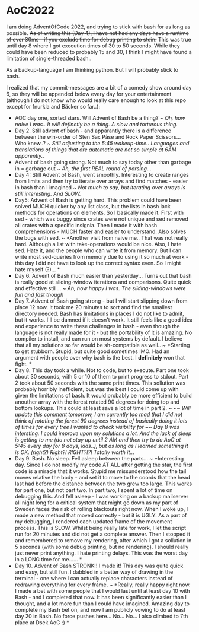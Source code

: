 # AoC2022
I am doing AdventOfCode 2022, and trying to stick with bash for as long as possible. ~~As of writing this (Day 4), I have not had any days have a runtime of over 30ms - if you exclude time for debug printing to stdin.~~ This was true until day 8 where I got execution times of 30 to 50 seconds. While they could have been reduced to probably 15 and 30, I think I might have found a limitation of single-threaded bash..

As a backup-language I am thinking python. But I will probably stick to bash.

I realized that my commit-messages are a bit of a comedy show around day 6, so they will be appended below every day for your entertainment (although I do not know who would really care enough to look at this repo except for fnurkla and Bäcker so far..):

 * AOC day one, sorted stars. Will Advent of Bash be a thing? ~ *Oh, how naive I was.. It will definetly be a thing. A slow and torturous thing.*
 * Day 2. Still advent of bash - and apparantly there is a difference between the win-order of Sten Sax Påse and Rock Paper Scissors... Who knew..? ~ *Still adjusting to the 5:45 wakeup-time.. Languages and translations of things that are automatic are not so simple at 6AM apparently..*
 * Advent of bash going strong. Not much to say today other than garbage in = garbage out ~ *Ah, the first REAL round of parsing...*
 * Day 4: Still Advent of Bash, went smoothly. Interesting to create ranges from limits and then try to iterate over arrays and find matches - easier in bash than I imagined ~ *Not much to say, but iterating over arrays is still interesting. And SLOW.*
 * Day5: Advent of Bash is getting hard. This problem could have been solved MUCH quicker by any list class, but the lists in bash lack methods for operations on elements. So I basically made it. First with sed - which was buggy since crates were not unique and sed removed all crates with a specific insignia. Then I made it with bash comprehensions - MUCH faster and easier to understand. Also solves the bugs with sed. ~ *Another visit from naive me.. That was not really hard. Although a list with take-operations would be nice. Also, I hate sed. Hate it, and the people who can write it from memory. But I can write most sed-queries from memory due to using it so much at work - this day I did not have to look up the correct syntax even. So I might hate myself (?)... *
 * Day 6. Advent of Bash much easier than yesterday... Turns out that bash is really good at sliding-window iterations and comparisons. Quite quick and effective still... ~ *Ah, how happy I was. The sliding-windows were fun and fast though*
 * Day 7. Advent of Bash going strong - but I will start slipping down from place 12 now. It took me 20 minutes to sort and find the smallest directory needed. Bash has limitations in places I do not like to admit, but it works. I'll be damned if it doesn't work. It still feels like a good idea and experience to write these challenges in bash - even though the language is not really made for it - but the portability of it is amazing. No compiler to install, and can run on most systems by default. I believe that all my solutions so far would be sh-compatible as well.. ~ *Starting to get stubborn. Stupid, but quite good sometimes IMO. Had an argument with people over why bash is the best. I **definitely** won that fight. *
 * Day 8. This day took a while. Not to code, but to execute. Part one took about 30 seconds, with 5 or 10 of them to print progress to stdout. Part 2 took about 50 seconds with the same print times. This sollution was probably horribly inefficient, but was the best I could come up with given the limitations of bash. It would probably be more efficient to build anouther array with the forest rotated 90 degrees for doing top and bottom lookups. This could at least save a lot of time in part 2. ~ ~~ *Will update this comment tomorrow, I am currently too mad that I did not think of rotating the forest 90 degrees instead of basically doing it lots of times for every tree I wanted to check visibility for* ~~ *Day 8 was intersting. I could improve upon my solutions a lot. And the lack of sleep is getting to me (do not stay up until 2 AM and then try to do AoC at 5:45 every day for 8 days, kids..), but as long as I learned something it is OK. (right?) Right?! RIGHT?!?! Totally worth it...*
 * Day 9. Bash. No sleep. Fell asleep between the parts... ~ *Interesting day. Since I do not modify my code AT ALL after getting the star, the first code is a miracle that it works. Stupid me missunderstood how the tail moves relative the body - and set it to move to the coords that the head last had before the distance between the two grew too large. This works for part one, but not part two. In part two, I spent a lot of time on debugging this. And fell asleep - I was working on a backup mailserver all night long for a critical system that might go down as my part of Sweden faces the risk of rolling blackouts right now. When I woke up, I made a new method that moved correctly - but it is UGLY. As a part of my debugging, I rendered each updated frame of the movement process. This is SLOW. Whilst being really late for work, I let the script run for 20 minutes and did not get a complete answer. Then I stopped it and remembered to remove my rendering, after which I got a sollution in 5 seconds (with some debug printing, but no rendering). I should really just never print anything. I hate printing delays. This was the worst day in a LONG time for me...... *
 * Day 10. Advent of Bash STRONK!! I made it! This day was quite quick and easy, but still fun. I dabbled in a better way of drawing in the terminal - one where I can actually replace characters instead of redrawing everything for every frame. ~ *Really, really happy right now. I made a bet with some people that I would last until at least day 10 with Bash - and I completed that now. It has been significantly easier than I thought, and a lot more fun than I could have imagined. Amazing day to complete my Bash bet on, and now I am publicly vowing to do at least day 20 in Bash. No force pushes here... No... No... I also climbed to 7th place at Dsek AoC :) *
